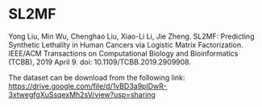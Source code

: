 # SL2MF

Yong Liu, Min Wu, Chenghao Liu, Xiao-Li Li, Jie Zheng. SL2MF: Predicting Synthetic Lethality in Human Cancers via Logistic Matrix Factorization. IEEE/ACM Transactions on Computational Biology and Bioinformatics (TCBB), 2019 April 9. doi: 10.1109/TCBB.2019.2909908.

The dataset can be download from the following link: https://drive.google.com/file/d/1vBD3a9pIDwR-3xtwegfgXuSsqexMh2sV/view?usp=sharing
